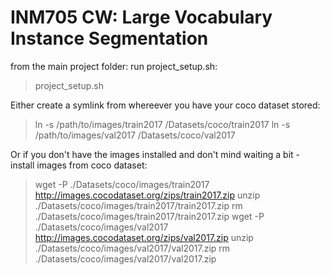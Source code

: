 # INM705 CW: Large Vocabulary Instance Segmentation

from the main project folder: run project_setup.sh:

> project_setup.sh

Either create a symlink from whereever you have your coco dataset stored:

> ln -s /path/to/images/train2017 /Datasets/coco/train2017
> ln -s /path/to/images/val2017 /Datasets/coco/val2017

Or if you don't have the images installed and don't mind waiting a bit - install images from coco dataset:

> wget -P ./Datasets/coco/images/train2017 http://images.cocodataset.org/zips/train2017.zip
> unzip ./Datasets/coco/images/train2017/train2017.zip
> rm ./Datasets/coco/images/train2017/train2017.zip
> wget -P ./Datasets/coco/images/val2017 http://images.cocodataset.org/zips/val2017.zip
> unzip ./Datasets/coco/images/val2017/val2017.zip
> rm ./Datasets/coco/images/val2017/val2017.zip


